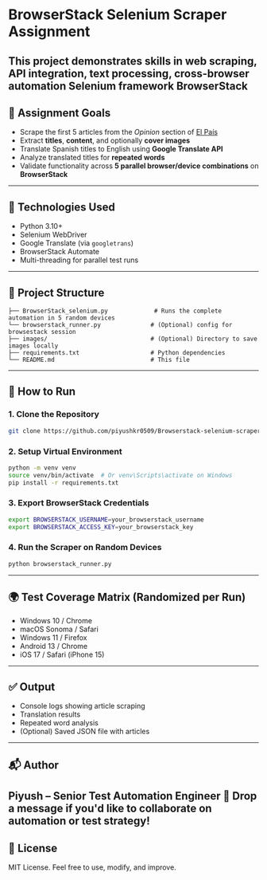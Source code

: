 # BrowserStack Selenium Scraper Assignment
This project demonstrates skills in
**web scraping**,
**API integration**,
**text processing**,
**cross-browser automation**
**Selenium framework**
**BrowserStack**
---
## :pushpin: Assignment Goals
- Scrape the first 5 articles from the *Opinion* section of [El País](https://elpais.com/opinion/)
- Extract **titles**, **content**, and optionally **cover images**
- Translate Spanish titles to English using **Google Translate API**
- Analyze translated titles for **repeated words**
- Validate functionality across **5 parallel browser/device combinations** on **BrowserStack**
---
## :test_tube: Technologies Used
- Python 3.10+
- Selenium WebDriver
- Google Translate (via `googletrans`)
- BrowserStack Automate
- Multi-threading for parallel test runs
---
## :open_file_folder: Project Structure
```
├── BrowserStack_selenium.py             # Runs the complete automation in 5 random devices
└── browserstack_runner.py              # (Optional) config for browsestack session
├── images/                             # (Optional) Directory to save images locally
├── requirements.txt                    # Python dependencies
└── README.md                           # This file
```
---
## :rocket: How to Run
### 1. Clone the Repository
```bash
git clone https://github.com/piyushkr0509/Browserstack-selenium-scraper.git
```
### 2. Setup Virtual Environment
```bash
python -m venv venv
source venv/bin/activate  # Or venv\Scripts\activate on Windows
pip install -r requirements.txt
```
### 3. Export BrowserStack Credentials
```bash
export BROWSERSTACK_USERNAME=your_browserstack_username
export BROWSERSTACK_ACCESS_KEY=your_browserstack_key
```
### 4. Run the Scraper on Random Devices
```bash
python browserstack_runner.py
```
---
## :earth_africa: Test Coverage Matrix (Randomized per Run)
- Windows 10 / Chrome
- macOS Sonoma / Safari
- Windows 11 / Firefox
- Android 13 / Chrome
- iOS 17 / Safari (iPhone 15)
---
## :white_check_mark: Output
- Console logs showing article scraping
- Translation results
- Repeated word analysis
- (Optional) Saved JSON file with articles
---
## :mailbox_with_mail: Author
**Piyush** – Senior Test Automation Engineer
:email: Drop a message if you'd like to collaborate on automation or test strategy!
---
## :page_facing_up: License
MIT License. Feel free to use, modify, and improve.
